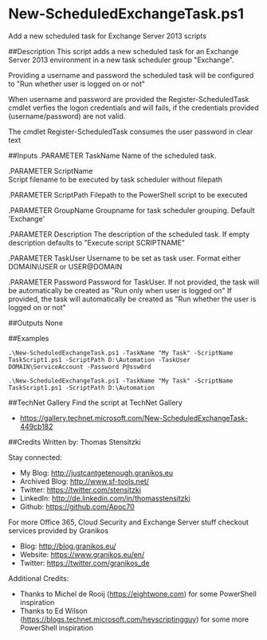 # New-ScheduledExchangeTask.ps1
Add a new scheduled task for Exchange Server 2013 scripts

##Description
This script adds a new scheduled task for an Exchange Server 2013 environment in a new task scheduler group "Exchange".

Providing a username and password the scheduled task will be configured to "Run whether user is logged on or not"

When username and password are provided the Register-ScheduledTask cmdlet verfies the logon credentials and will fails, if the credentials provided (username/password) are not valid.

The cmdlet Register-ScheduledTask consumes the user password in clear text

##Inputs
.PARAMETER TaskName
Name of the scheduled task. 

.PARAMETER ScriptName  
Script filename to be executed by task scheduler without filepath

.PARAMETER ScriptPath
Filepath to the PowerShell script to be executed

.PARAMETER GroupName
Groupname for task scheduler grouping. Default 'Exchange'   

.PARAMETER Description
The description of the scheduled task. If empty description defaults to "Execute script SCRIPTNAME"

.PARAMETER TaskUser
Username to be set as task user. Format either DOMAIN\USER or USER@DOMAIN   

.PARAMETER Password
Password for TaskUser. 
If not provided, the task will be automatically be created as "Run only when user is logged on"
If provided, the task will automatically be created as "Run whether the user is logged on or not"

##Outputs
None

##Examples
```
.\New-ScheduledExchangeTask.ps1 -TaskName "My Task" -ScriptName TaskScript1.ps1 -ScriptPath D:\Automation -TaskUser DOMAIN\ServiceAccount -Password P@ssw0rd
```

```
.\New-ScheduledExchangeTask.ps1 -TaskName "My Task" -ScriptName TaskScript1.ps1 -ScriptPath D:\Automation 
```

##TechNet Gallery
Find the script at TechNet Gallery
* https://gallery.technet.microsoft.com/New-ScheduledExchangeTask-449cb182


##Credits
Written by: Thomas Stensitzki

Stay connected:

* My Blog: http://justcantgetenough.granikos.eu
* Archived Blog: http://www.sf-tools.net/
* Twitter:	https://twitter.com/stensitzki
* LinkedIn:	http://de.linkedin.com/in/thomasstensitzki
* Github:	https://github.com/Apoc70

For more Office 365, Cloud Security and Exchange Server stuff checkout services provided by Granikos

* Blog:     http://blog.granikos.eu/
* Website:	https://www.granikos.eu/en/
* Twitter:	https://twitter.com/granikos_de

Additional Credits:
* Thanks to Michel de Rooij (https://eightwone.com) for some PowerShell inspiration
* Thanks to Ed Wilson (https://blogs.technet.microsoft.com/heyscriptingguy) for some more PowerShell inspiration

